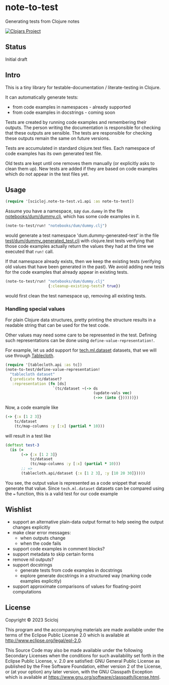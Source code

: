 # note-to-test

Generating tests from Clojure notes

[![Clojars Project](https://img.shields.io/clojars/v/org.scicloj/note-to-test.svg)](https://clojars.org/org.scicloj/note-to-test)

## Status
Initial draft

## Intro

This is a tiny library for testable-documentation / literate-testing in Clojure.

It can automatically generate tests:
- from code examples in namespaces - already supported
- from code examples in docstrings - coming soon

Tests are created by running code examples and remembering their outputs. The person writing the documentation is responsible for checking that these outputs are sensible. The tests are responsible for checking these outputs remain the same on future versions.

Tests are accumulated in standard clojure.test files. Each namespace of code examples has its own generated test file.

Old tests are kept until one removes them manually (or explicitly asks to clean them up). New tests are added if they are based on code examples which do not appear in the test files yet.

## Usage

```clj
(require '[scicloj.note-to-test.v1.api :as note-to-test])
```

Assume you have a namespace, say `dum.dummy` in the file [notebooks/dum/dummy.clj](notebooks/dum/dummy.clj), which has some code examples in it.

```clj
(note-to-test/run! "notebooks/dum/dummy.clj")
```
would generate a test namespace 'dum.dummy-generated-test' in the file [test/dum/dummy_generated_test.clj](test/dum/dummy_generated_test.clj) with clojure.test tests verifying that those code examples actually return the values they had at the time we executed that `run!` call.

If that namespace already exists, then we keep the existing tests (verifying old values that have been generated in the past). We avoid adding new tests for the code examples that already appear in existing tests.

```clj
(note-to-test/run! "notebooks/dum/dummy.clj"
                   {:cleanup-existing-tests? true})
```
would first clean the test namespace up, removing all existing tests.

### Handling special values

For plain Clojure data structures, pretty printing the structure results in a readable string that can be used for the test code.

Other values may need some care to be represented in the test. Defining such representations can be done using `define-value-representation!`.

For example, let us add support for [tech.ml.dataset](https://github.com/techascent/tech.ml.dataset) datasets, that we will use through [Tablecloth](https://scicloj.github.io/tablecloth/).

```clj
(require '[tablecloth.api :as tc])
(note-to-test/define-value-representation!
  "tablecloth dataset"
  {:predicate tc/dataset?
   :representation (fn [ds]
                     `(tc/dataset ~(-> ds
                                       (update-vals vec)
                                       (->> (into {})))))})
```

Now, a code example like
```clj
(-> {:x [1 2 3]}
    tc/dataset
    (tc/map-columns :y [:x] (partial * 10)))
```
will result in a test like
```clj
(deftest test-3
  (is (=
       (-> {:x [1 2 3]}
           tc/dataset
           (tc/map-columns :y [:x] (partial * 10)))
       ;; =>
       (tablecloth.api/dataset {:x [1 2 3], :y [10 20 30]}))))
```

You see, the output value is represented as a code snippet that would generate that value. Since `tech.ml.dataset` datasets can be compared using the `=` function, this is a valid test for our code example

## Wishlist
- support an alternative plain-data output format to help seeing the output changes explicitly
- make clear error messages:
  - when outputs change
  - when the code fails
- support code examples in comment blocks?
- support metadata to skip certain forms
- remove nil outputs?
- support docstrings
  - generate tests from code examples in docstrings
  - explore generate docstrings in a structured way (marking code examples explicitly)
- support approximate comparisons of values for floating-point computations

## License

Copyright © 2023 Scicloj

This program and the accompanying materials are made available under the
terms of the Eclipse Public License 2.0 which is available at
http://www.eclipse.org/legal/epl-2.0.

This Source Code may also be made available under the following Secondary
Licenses when the conditions for such availability set forth in the Eclipse
Public License, v. 2.0 are satisfied: GNU General Public License as published by
the Free Software Foundation, either version 2 of the License, or (at your
option) any later version, with the GNU Classpath Exception which is available
at https://www.gnu.org/software/classpath/license.html.
